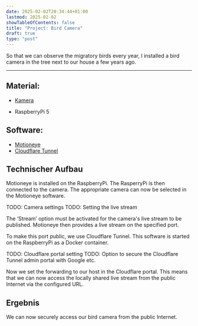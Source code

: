 ```yaml
---
date: 2025-02-02T20:34:44+01:00
lastmod: 2025-02-02
showTableOfContents: false
title: "Project: Bird Camera"
draft: true
type: "post"
---
```


So that we can observe the migratory birds every year, I installed a bird camera in the tree next to our house a few years ago.

---

## Material:

* [Kamera](https://electreeks.de/startseite/2-raspberry-pi-kamera-175-super-weitwinkelobjektiv-automatik-infrarot-sperrfilter-full-hd-mit-infrarot-leds)

* RaspberryPi 5

## Software:


* [Motioneye](https://github.com/motioneye-project/motioneye)
* [Cloudflare Tunnel](https://developers.cloudflare.com/cloudflare-one/connections/connect-networks/)

## Technischer Aufbau

Motioneye is installed on the RaspberryPi. The RasperryPi is then connected to the camera. The appropriate camera can now be selected in the Motioneye software.

TODO: Camera settings
TODO: Setting the live stream

The ‘Stream’ option must be activated for the camera's live stream to be published. Motioneye then provides a live stream on the specified port.

To make this port public, we use Cloudflare Tunnel.
This software is started on the RaspberryPi as a Docker container.

TODO: Cloudflare portal setting
TODO: Option to secure the Cloudflare Tunnel admin portal with Google etc.

Now we set the forwarding to our host in the Cloudflare portal.  This means that we can now access the locally shared live stream from the public Internet via the configured URL.

## Ergebnis

We can now securely access our bird camera from the public Internet.